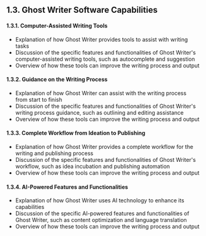 ## 1.3. Ghost Writer Software Capabilities

#### 1.3.1. Computer-Assisted Writing Tools
- Explanation of how Ghost Writer provides tools to assist with writing tasks
- Discussion of the specific features and functionalities of Ghost Writer's computer-assisted writing tools, such as autocomplete and suggestion
- Overview of how these tools can improve the writing process and output

#### 1.3.2. Guidance on the Writing Process
- Explanation of how Ghost Writer can assist with the writing process from start to finish
- Discussion of the specific features and functionalities of Ghost Writer's writing process guidance, such as outlining and editing assistance
- Overview of how these tools can improve the writing process and output

#### 1.3.3. Complete Workflow from Ideation to Publishing
- Explanation of how Ghost Writer provides a complete workflow for the writing and publishing process
- Discussion of the specific features and functionalities of Ghost Writer's workflow, such as idea incubation and publishing automation
- Overview of how these tools can improve the writing process and output

#### 1.3.4. AI-Powered Features and Functionalities
- Explanation of how Ghost Writer uses AI technology to enhance its capabilities
- Discussion of the specific AI-powered features and functionalities of Ghost Writer, such as content optimization and language translation
- Overview of how these tools can improve the writing process and output
